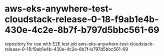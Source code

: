# aws-eks-anywhere-test-cloudstack-release-0-18-f9ab1e4b-430e-4c2e-8b7f-b797d5bbc561-69
repository for use with E2E test job aws-eks-anywhere-test-cloudstack-release-0-18:f9ab1e4b-430e-4c2e-8b7f-b797d5bbc561-69
